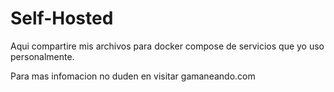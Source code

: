 # Self-Hosted
Aqui compartire mis archivos para docker compose de servicios que yo uso personalmente.

Para mas infomacion no duden en visitar gamaneando.com